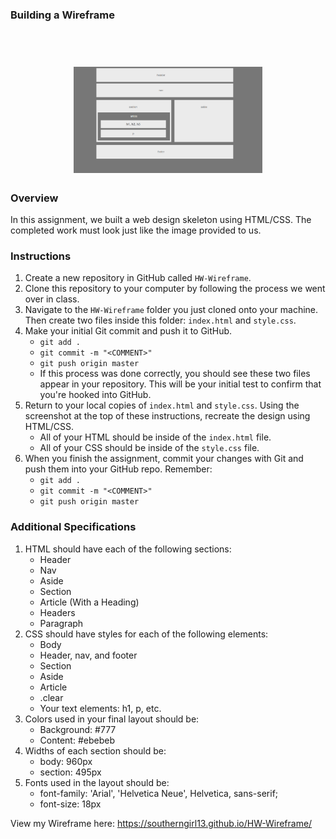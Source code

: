 ### Building a Wireframe


<h1 align="center">
  <br>
  <img src="https://github.com/Southerngirl13/HW-Wireframe/blob/master/wireframe-layout.png" width="60%">
</h1>

### Overview

In this assignment, we built a web design skeleton using HTML/CSS. The completed work must look just like the image provided to us.


### Instructions

1. Create a new repository in GitHub called `HW-Wireframe`.
2. Clone this repository to your computer by following the process we went over in class.
3. Navigate to the `HW-Wireframe` folder you just cloned onto your machine. Then create two files inside this folder: `index.html` and `style.css`.
4. Make your initial Git commit and push it to GitHub. 
   * `git add .`
   * `git commit -m "<COMMENT>"`
   * `git push origin master`
   * If this process was done correctly, you should see these two files appear in your repository. This will be your initial test to confirm that you're hooked into GitHub. 
5. Return to your local copies of `index.html` and `style.css`. Using the screenshot at the top of these instructions, recreate the design using HTML/CSS. 
   * All of your HTML should be inside of the `index.html` file. 
   * All of your CSS should be inside of the `style.css` file.
6. When you finish the assignment, commit your changes with Git and push them into your GitHub repo. Remember:
   * `git add .`
   * `git commit -m "<COMMENT>"`
   * `git push origin master`

### Additional Specifications

1. HTML should have each of the following sections: 
   * Header
   * Nav
   * Aside
   * Section
   * Article (With a Heading)
   * Headers
   * Paragraph
2. CSS should have styles for each of the following elements:
   * Body
   * Header, nav, and footer
   * Section
   * Aside
   * Article
   * .clear
   * Your text elements: h1, p, etc.
3. Colors used in your final layout should be:
   * Background: #777
   * Content: #ebebeb
4. Widths of each section should be:
   * body: 960px
   * section: 495px
5. Fonts used in the layout should be:
   * font-family: 'Arial', 'Helvetica Neue', Helvetica, sans-serif;
   * font-size: 18px

View my Wireframe here: https://southerngirl13.github.io/HW-Wireframe/
